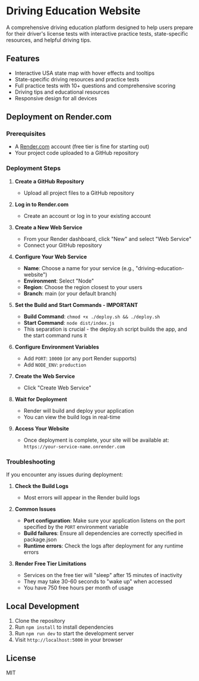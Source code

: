 # Driving Education Website

A comprehensive driving education platform designed to help users prepare for their driver's license tests with interactive practice tests, state-specific resources, and helpful driving tips.

## Features

- Interactive USA state map with hover effects and tooltips
- State-specific driving resources and practice tests
- Full practice tests with 10+ questions and comprehensive scoring
- Driving tips and educational resources
- Responsive design for all devices

## Deployment on Render.com

### Prerequisites

- A [Render.com](https://render.com) account (free tier is fine for starting out)
- Your project code uploaded to a GitHub repository

### Deployment Steps

1. **Create a GitHub Repository**
   - Upload all project files to a GitHub repository

2. **Log in to Render.com**
   - Create an account or log in to your existing account

3. **Create a New Web Service**
   - From your Render dashboard, click "New" and select "Web Service"
   - Connect your GitHub repository

4. **Configure Your Web Service**
   - **Name**: Choose a name for your service (e.g., "driving-education-website")
   - **Environment**: Select "Node"
   - **Region**: Choose the region closest to your users
   - **Branch**: main (or your default branch)

5. **Set the Build and Start Commands - IMPORTANT**
   - **Build Command**: `chmod +x ./deploy.sh && ./deploy.sh`
   - **Start Command**: `node dist/index.js`
   - This separation is crucial - the deploy.sh script builds the app, and the start command runs it

6. **Configure Environment Variables**
   - Add `PORT`: `10000` (or any port Render supports)
   - Add `NODE_ENV`: `production`

7. **Create the Web Service**
   - Click "Create Web Service"

8. **Wait for Deployment**
   - Render will build and deploy your application
   - You can view the build logs in real-time

9. **Access Your Website**
   - Once deployment is complete, your site will be available at: `https://your-service-name.onrender.com`

### Troubleshooting

If you encounter any issues during deployment:

1. **Check the Build Logs**
   - Most errors will appear in the Render build logs

2. **Common Issues**
   - **Port configuration**: Make sure your application listens on the port specified by the `PORT` environment variable
   - **Build failures**: Ensure all dependencies are correctly specified in package.json
   - **Runtime errors**: Check the logs after deployment for any runtime errors

3. **Render Free Tier Limitations**
   - Services on the free tier will "sleep" after 15 minutes of inactivity
   - They may take 30-60 seconds to "wake up" when accessed
   - You have 750 free hours per month of usage

## Local Development

1. Clone the repository
2. Run `npm install` to install dependencies
3. Run `npm run dev` to start the development server
4. Visit `http://localhost:5000` in your browser

## License

MIT